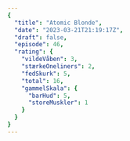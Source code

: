 ```yaml
---
{
  "title": "Atomic Blonde",
  "date": "2023-03-21T21:19:17Z",
  "draft": false,
  "episode": 46,
  "rating": {
    "vildeVåben": 3,
    "stærkeOneliners": 2,
    "fedSkurk": 5,
    "total": 16,
    "gammelSkala": {
      "barHud": 5,
      "storeMuskler": 1
    }
  }
}
---
```


